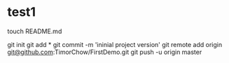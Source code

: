 # test1
touch README.md

git init
git add *
git commit -m 'ininial project version'
git remote add origin git@github.com:TimorChow/FirstDemo.git
git push -u origin master
